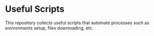 # Useful Scripts

This repository collects useful scripts that automate processes such as environments setup, files downloading, etc.

